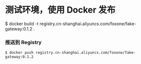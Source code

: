 

# 测试环境，使用 Docker 发布

$ docker build -t registry.cn-shanghai.aliyuncs.com/foxone/fake-gateway:0.1.2 .


### 推送到 Registry

```
$ docker push registry.cn-shanghai.aliyuncs.com/foxone/fake-gateway:0.1.2
```



